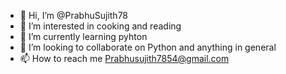 - 👋 Hi, I’m @PrabhuSujith78
- 👀 I’m interested in cooking and reading 
- 🌱 I’m currently learning pyhton
- 💞️ I’m looking to collaborate on Python and anything in general 
- 📫 How to reach me Prabhusujith7854@gmail.com 

<!---
PrabhuSujith78/PrabhuSujith78 is a ✨ special ✨ repository because its `README.md` (this file) appears on your GitHub profile.
You can click the Preview link to take a look at your changes.
--->
